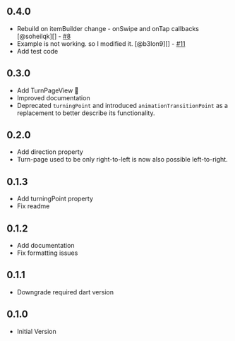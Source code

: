 ## 0.4.0
- Rebuild on itemBuilder change - onSwipe and onTap callbacks [@soheilqk][] - [#8](https://github.com/Shoryu-Y/turn_page_transition/pull/8)
- Example is not working. so I modified it. [@b3lon9][] - [#11](https://github.com/Shoryu-Y/turn_page_transition/pull/11)
- Add test code

## 0.3.0
- Add TurnPageView 🎉
- Improved documentation
- Deprecated `turningPoint` and introduced `animationTransitionPoint` as a replacement to better describe its functionality.
## 0.2.0
- Add direction property 
- Turn-page used to be only right-to-left is now also possible left-to-right.
## 0.1.3
- Add turningPoint property
- Fix readme
## 0.1.2
- Add documentation
- Fix formatting issues
## 0.1.1
- Downgrade required dart version
## 0.1.0
- Initial Version
